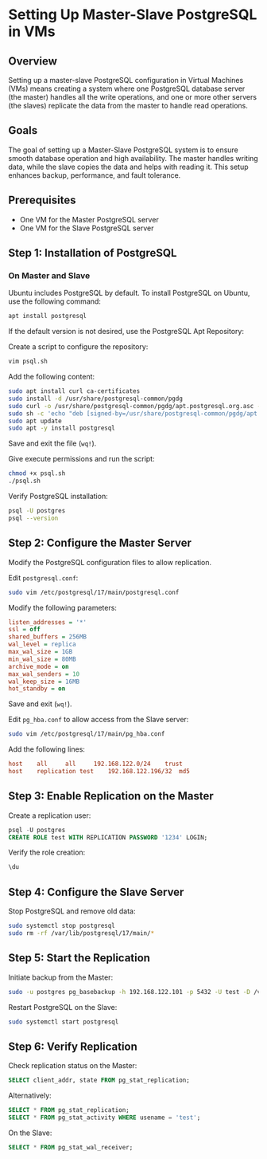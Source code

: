 # Setting Up Master-Slave PostgreSQL in VMs

## Overview
Setting up a master-slave PostgreSQL configuration in Virtual Machines (VMs) means creating a system where one PostgreSQL database server (the master) handles all the write operations, and one or more other servers (the slaves) replicate the data from the master to handle read operations.

## Goals
The goal of setting up a Master-Slave PostgreSQL system is to ensure smooth database operation and high availability. The master handles writing data, while the slave copies the data and helps with reading it. This setup enhances backup, performance, and fault tolerance.

## Prerequisites
- One VM for the Master PostgreSQL server
- One VM for the Slave PostgreSQL server

## Step 1: Installation of PostgreSQL
### On Master and Slave
Ubuntu includes PostgreSQL by default. To install PostgreSQL on Ubuntu, use the following command:
```bash
apt install postgresql
```
If the default version is not desired, use the PostgreSQL Apt Repository:

Create a script to configure the repository:
```bash
vim psql.sh
```
Add the following content:
```bash
sudo apt install curl ca-certificates
sudo install -d /usr/share/postgresql-common/pgdg
sudo curl -o /usr/share/postgresql-common/pgdg/apt.postgresql.org.asc --fail https://www.postgresql.org/media/keys/ACCC4CF8.asc
sudo sh -c 'echo "deb [signed-by=/usr/share/postgresql-common/pgdg/apt.postgresql.org.asc] https://apt.postgresql.org/pub/repos/apt $(lsb_release -cs)-pgdg main" > /etc/apt/sources.list.d/pgdg.list'
sudo apt update
sudo apt -y install postgresql
```
Save and exit the file (`wq!`).

Give execute permissions and run the script:
```bash
chmod +x psql.sh
./psql.sh
```

Verify PostgreSQL installation:
```bash
psql -U postgres
psql --version
```

## Step 2: Configure the Master Server
Modify the PostgreSQL configuration files to allow replication.

Edit `postgresql.conf`:
```bash
sudo vim /etc/postgresql/17/main/postgresql.conf
```
Modify the following parameters:
```ini
listen_addresses = '*'
ssl = off
shared_buffers = 256MB
wal_level = replica
max_wal_size = 1GB
min_wal_size = 80MB
archive_mode = on
max_wal_senders = 10
wal_keep_size = 16MB
hot_standby = on
```
Save and exit (`wq!`).

Edit `pg_hba.conf` to allow access from the Slave server:
```bash
sudo vim /etc/postgresql/17/main/pg_hba.conf
```
Add the following lines:
```ini
host	all		all		192.168.122.0/24	trust
host	replication	test	192.168.122.196/32	md5
```

## Step 3: Enable Replication on the Master
Create a replication user:
```sql
psql -U postgres
CREATE ROLE test WITH REPLICATION PASSWORD '1234' LOGIN;
```
Verify the role creation:
```sql
\du
```

## Step 4: Configure the Slave Server
Stop PostgreSQL and remove old data:
```bash
sudo systemctl stop postgresql
sudo rm -rf /var/lib/postgresql/17/main/*
```

## Step 5: Start the Replication
Initiate backup from the Master:
```bash
sudo -u postgres pg_basebackup -h 192.168.122.101 -p 5432 -U test -D /var/lib/postgresql/17/main/ -Fp -Xs -R
```
Restart PostgreSQL on the Slave:
```bash
sudo systemctl start postgresql
```

## Step 6: Verify Replication
Check replication status on the Master:
```sql
SELECT client_addr, state FROM pg_stat_replication;
```
Alternatively:
```sql
SELECT * FROM pg_stat_replication;
SELECT * FROM pg_stat_activity WHERE usename = 'test';
```
On the Slave:
```sql
SELECT * FROM pg_stat_wal_receiver;

